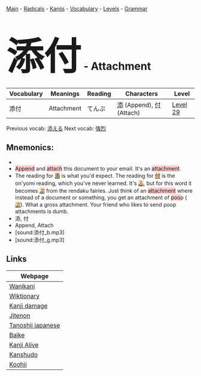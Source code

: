 <style> bigfont {font-size: 100px}</style>
[Main](../README.md) -
[Radicals](../radicals.md) -
[Kanjis](../kanjis.md) -
[Vocabulary](../vocabulary.md) -
[Levels](../levels.md) -
[Grammar](../grammar.md)
# <bigfont> 添付</bigfont> - Attachment 

| Vocabulary | Meanings | Reading | Characters | Level |
| --- | --- | --- | --- | --- |
| 添付 | Attachment | てんぷ |  [添](../kanjis/添.md) (Append), [付](../kanjis/付.md) (Attach) | [Level 29](../levels/wk_level29.md) |

Previous vocab: [添える](添える.md) Next vocab: [強烈](強烈.md) 

## Mnemonics:

* 
* <span style="background-color:#ffcccb"> Append</span> and <span style="background-color:#ffcccb"> attach</span> this document to your email. It's an <span style="background-color:#ffcccb"> attachment</span>.
* The reading for <span style="background-color:#fed8b1"> [添](https://jisho.org/search/添)</span> is what you'd expect. The reading for <span style="background-color:#fed8b1"> [付](https://jisho.org/search/付)</span> is the on'yomi reading, which you've never learned. It's <span style="background-color:#fed8b1"> [ふ](https://jisho.org/search/ふ)</span>, but for this word it becomes <span style="background-color:#fed8b1"> [ぷ](https://jisho.org/search/ぷ)</span> from the rendaku fairies. Just think of an <span style="background-color:#ffcccb"> attachment</span> where instead of a document or something, you get an attachment of <span style="background-color:#ffcccb"> poo</span>p (<span style="background-color:#fed8b1"> [ぷ](https://jisho.org/search/ぷ)</span>). What a gross attachment. Your friend who likes to send poop attachments is dumb.
* 添, 付
* Append, Attach
* [sound:添付_b.mp3]
* [sound:添付_g.mp3]


## Links 

| Webpage |
| --- |
| [Wanikani          ](https://www.wanikani.com/kanji/添付) |
| [Wiktionary        ](https://en.wiktionary.org/wiki/添付) |
| [Kanji damage      ](http://www.kanjidamage.com/kanji/search?utf8=✓&q=添付) |
| [Jitenon           ](https://jitenon.com/kanji/添付) |
| [Tanoshii japanese ](https://www.tanoshiijapanese.com/dictionary/kanji.cfm?k=添付) |
| [Baike             ](https://baike.baidu.com/item/添付) |
| [Kanji Alive       ](https://app.kanjialive.com/添付) |
| [Kanshudo          ](https://www.kanshudo.com/searchmn?q=添付) |
| [Koohii            ](https://kanji.koohii.com/study/kanji/添付) |
